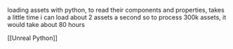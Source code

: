 loading assets with python, to read their components and properties, takes a little time
i can load about 2 assets a second
so to process 300k assets, it would take about 80 hours


[[Unreal Python]]